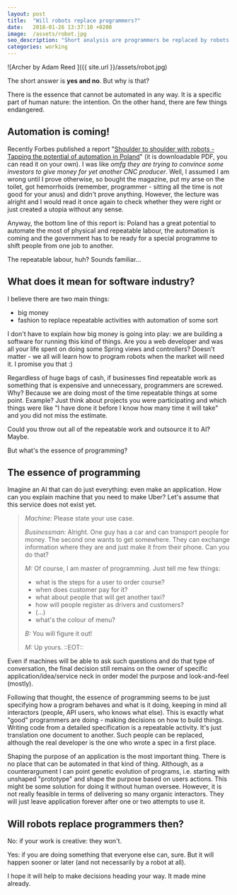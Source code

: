 ```yaml
---
layout: post
title:  "Will robots replace programmers?"
date:   2018-01-26 13:37:10 +0200 
image:  /assets/robot.jpg
seo_description: "Short analysis are programmers be replaced by robots soon"
categories: working
---
```

![Archer by Adam Reed ]({{ site.url }}/assets/robot.jpg)

The short answer is **yes and no**. But why is that?

There is the essence that cannot be automated in any way. It is a specific part
of human nature: the intention. On the other hand, there are few things
endangered.

<!-- more -->

## Automation is coming!

Recently Forbes published a report "[Shoulder to shoulder with robots -
Tapping the potential of automation in Poland][1]" (it is downloadable PDF, you
can read it on your own). I was like *omfg they are trying to convince some
investors to give money for yet another CNC producer*. Well, I assumed I am
wrong until I prove otherwise, so bought the magazine, put my arse on the
toilet, got hemorrhoids (remember, programmer - sitting all the time is not
good for your anus) and didn't prove anything. However, the lecture was alright
and I would read it once again to check whether they were right or just created
a utopia without any sense.

Anyway, the bottom line of this report is: Poland has a great potential to
automate the most of physical and repeatable labour, the automation is coming and
the government has to be ready for a special programme to shift people from one job
to another.

The repeatable labour, huh? Sounds familiar...

## What does it mean for software industry?

I believe there are two main things:

- big money
- fashion to replace repeatable activities with automation of some sort

I don't have to explain how big money is going into play: we are building a
software for running this kind of things. Are you a web developer and was all
your life spent on doing some Spring views and controllers? Doesn't matter - we
all will learn how to program robots when the market will need it. I promise you
that :)

Regardless of huge bags of cash, if businesses find repeatable work as
something that is expensive and unnecessary, programmers are screwed. Why?
Because we are doing most of the time repeatable things at some point. Example?
Just think about projects you were participating and which things were like "I
have done it before I know how many time it will take" and you did not miss the
estimate.

Could you throw out all of the repeatable work and outsource it to AI? Maybe.

But what's the essence of programming?

## The essence of programming

Imagine an AI that can do just everything: even make an application. How can you explain
machine that you need to make Uber? Let's assume that this service does not exist yet.

> *Machine:* Please state your use case.
>
> *Businessman:* Alright. One guy has a car and can transport people for money.
> The second one wants to get somewhere. They can exchange information where they
> are and just make it from their phone. Can you do that?  
> 
> *M:* Of course, I am master of programming. Just tell me few things:
>  - what is the steps for a user to order course?
>  - when does customer pay for it?
>  - what about people that will get another taxi?
>  - how will people register as drivers and customers?
>  - (...)
>  - what's the colour of menu?
> 
> *B:* You will figure it out!
>
> *M:* Up yours. ::EOT::

Even if machines will be able to ask such questions and do that type of
conversation, the final decision still remains on the owner of specific
application/idea/service neck in order model the purpose and look-and-feel
(mostly).

Following that thought, the essence of programming seems to be just specifying
how a program behaves and what is it doing, keeping in mind all interactors
(people, API users, who knows what else). This is exactly what "good"
programmers are doing - making decisions on how to build things. Writing code
from a detailed specification is a repeatable activity. It's just translation one
document to another. Such people can be replaced, although the real developer
is the one who wrote a spec in a first place.

Shaping the purpose of an application is the most important thing. There is no
place that can be automated in that kind of thing. Although, as a
counterargument I can point genetic evolution of programs, i.e. starting with
unshaped "prototype" and shape the purpose based on users actions. This might
be some solution for doing it without human oversee.  However, it is not
really feasible in terms of delivering so many organic interactors. They will
just leave application forever after one or two attempts to use it.

## Will robots replace programmers then?

No: if your work is creative: they won't.

Yes: if you are doing something that everyone else can, sure. But it will
happen sooner or later (and not necessarily by a robot at all).

I hope it will help to make decisions heading your way. It made mine already.

[1]: https://mckinsey.pl/wp-content/uploads/2018/05/Shoulder-to-shoulder-with-robots_McKinsey-report.pdf


